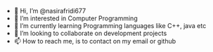- 👋 Hi, I’m @nasirafridi677
- 👀 I’m interested in Computer Programming
- 🌱 I’m currently learning Programming languages like C++, java etc
- 💞️ I’m looking to collaborate on development projects
- 📫 How to reach me, is to contact on my email or github

<!---
nasirafridi677/nasirafridi677 is a ✨ special ✨ repository because its `README.md` (this file) appears on your GitHub profile.
You can click the Preview link to take a look at your changes.
--->
